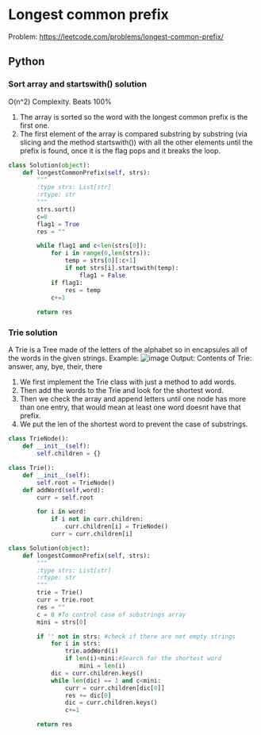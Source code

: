 # Longest common prefix

Problem: https://leetcode.com/problems/longest-common-prefix/

## Python
### Sort array and startswith() solution
O(n^2) Complexity. Beats 100%
1. The array is sorted so the word with the longest common prefix is the first one.
2. The first element of the array is compared substring by substring (via slicing and the method startswith()) with all the other elements until the prefix is found, once it is the flag pops and it breaks the loop.
```Python
class Solution(object):
    def longestCommonPrefix(self, strs):
        """
        :type strs: List[str]
        :rtype: str
        """
        strs.sort()
        c=0
        flag1 = True
        res = ""

        while flag1 and c<len(strs[0]):
            for i in range(0,len(strs)):
                temp = strs[0][:c+1]
                if not strs[i].startswith(temp):
                    flag1 = False
            if flag1:
                res = temp
            c+=1
                
        return res
```
### Trie solution
A Trie is a Tree made of the letters of the alphabet so in encapsules all of the words in the given strings. Example:
![image](https://github.com/user-attachments/assets/9a7042aa-4c27-4193-aedc-1141a63d8629)
Output: Contents of Trie: answer, any, bye, their, there 
1. We first implement the Trie class with just a method to add words.
2. Then add the words to the Trie and look for the shortest word.
3. Then we check the array and append letters until one node has more than one entry, that would mean at least one word doesnt have that prefix.
4. We put the len of the shortest word to prevent the case of substrings.

```Python
class TrieNode():
    def __init__(self):
        self.children = {}

class Trie():
    def __init__(self):
        self.root = TrieNode()
    def addWord(self,word):
        curr = self.root

        for i in word:
            if i not in curr.children:
                curr.children[i] = TrieNode()
            curr = curr.children[i]

class Solution(object):
    def longestCommonPrefix(self, strs):
        """
        :type strs: List[str]
        :rtype: str
        """
        trie = Trie()
        curr = trie.root
        res = ""
        c = 0 #To control case of substrings array
        mini = strs[0]

        if '' not in strs: #check if there are not empty strings
            for i in strs:
                trie.addWord(i)
                if len(i)<mini:#Search for the shortest word
                    mini = len(i)
            dic = curr.children.keys()        
            while len(dic) == 1 and c<mini:
                curr = curr.children[dic[0]]
                res += dic[0]
                dic = curr.children.keys()
                c+=1

        return res
```
